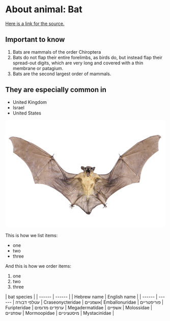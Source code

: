 # About animal: Bat
[Here is a link for the source.](https://en.wikipedia.org/wiki/Bat)  

## Important to know

1. Bats are mammals of the order Chiroptera
2. Bats do not flap their entire forelimbs, as birds do, but instead flap their spread-out digits, which are very long and covered with a thin membrane or patagium.
3. Bats are the second largest order of mammals.

## They are especially common in

- United Kingdom
- Israel
- United States

![Bat](/images/bat-005.jpg)





This is how we list items:
- one
- two
- three

And this is how we order items:

1.  one
2.  two
3.  three


| bat species |
| ------ | ------ |
| Hebrew name | English name |
| ------ | ------ |
עטלפי דבורה | Craseonycteridae |
אשמניים| Emballonuridae |
פוריפטריים | Furipteridae |
ערפדים מדומים | Megadermatidae |
אשפיים | Molossidae |
שפתניים | Mormoopidae |
מיסטציניים | Mystacinidae |

